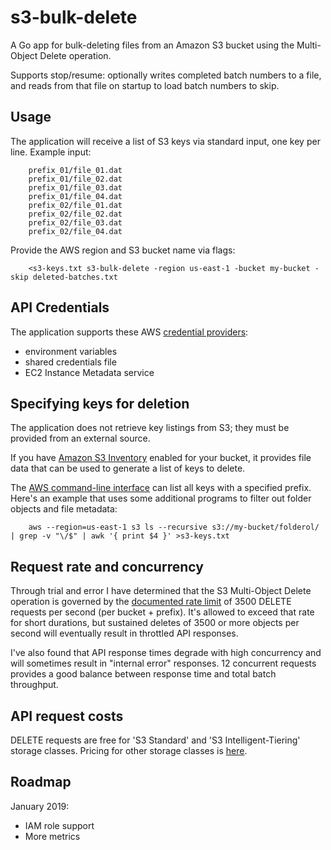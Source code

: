 s3-bulk-delete
==============

A Go app for bulk-deleting files from an Amazon S3 bucket using the Multi-Object Delete operation.

Supports stop/resume: optionally writes completed batch numbers to a file, and reads from that file on startup to load batch numbers to skip.


Usage
-----

The application will receive a list of S3 keys via standard input, one key per line. Example input:

		prefix_01/file_01.dat
		prefix_01/file_02.dat
		prefix_01/file_03.dat
		prefix_01/file_04.dat
		prefix_02/file_01.dat
		prefix_02/file_02.dat
		prefix_02/file_03.dat
		prefix_02/file_04.dat

Provide the AWS region and S3 bucket name via flags:

		<s3-keys.txt s3-bulk-delete -region us-east-1 -bucket my-bucket -skip deleted-batches.txt


API Credentials
---------------

The application supports these AWS [credential providers](https://docs.aws.amazon.com/sdk-for-go/v1/developer-guide/configuring-sdk.html#specifying-credentials):

- environment variables
- shared credentials file
- EC2 Instance Metadata service


Specifying keys for deletion
----------------------------

The application does not retrieve key listings from S3; they must be provided from an external source.

If you have [Amazon S3 Inventory](https://docs.aws.amazon.com/AmazonS3/latest/dev/storage-inventory.html) enabled for your bucket, it provides file data that can be used to generate a list of keys to delete.

The [AWS command-line interface](https://docs.aws.amazon.com/cli/latest/reference/s3/ls.html) can list all keys with a specified prefix. Here's an example that uses some additional programs to filter out folder objects and file metadata:

		aws --region=us-east-1 s3 ls --recursive s3://my-bucket/folderol/ | grep -v "\/$" | awk '{ print $4 }' >s3-keys.txt


Request rate and concurrency
----------------------------

Through trial and error I have determined that the S3 Multi-Object Delete operation is governed by the [documented rate limit](https://docs.aws.amazon.com/AmazonS3/latest/dev/request-rate-perf-considerations.html) of 3500 DELETE requests per second (per bucket + prefix). It's allowed to exceed that rate for short durations, but sustained deletes of 3500 or more objects per second will eventually result in throttled API responses.

I've also found that API response times degrade with high concurrency and will sometimes result in "internal error" responses. 12 concurrent requests provides a good balance between response time and total batch throughput.


API request costs
-----------------

DELETE requests are free for 'S3 Standard' and 'S3 Intelligent-Tiering' storage classes. Pricing for other storage classes is [here](https://aws.amazon.com/s3/pricing/#Request_pricing).


Roadmap
-------

January 2019:

- IAM role support
- More metrics
